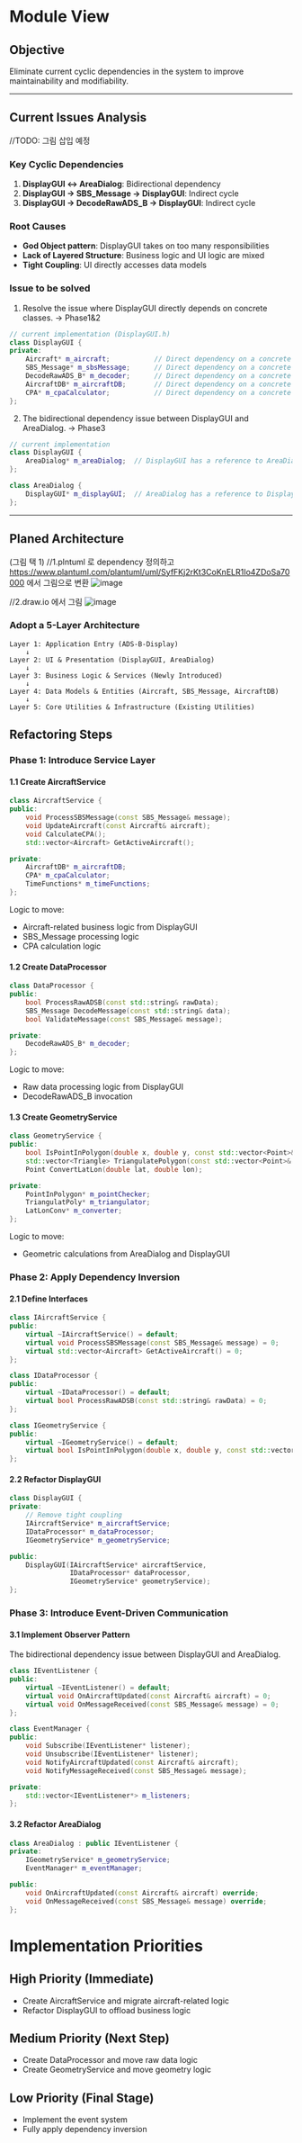 # Module View

## Objective
Eliminate current cyclic dependencies in the system to improve maintainability and modifiability.

---

## Current Issues Analysis
//TODO: 그림 삽입 예정
### Key Cyclic Dependencies
1. **DisplayGUI ↔ AreaDialog**: Bidirectional dependency  
2. **DisplayGUI → SBS_Message → DisplayGUI**: Indirect cycle  
3. **DisplayGUI → DecodeRawADS_B → DisplayGUI**: Indirect cycle  

### Root Causes
- **God Object pattern**: DisplayGUI takes on too many responsibilities  
- **Lack of Layered Structure**: Business logic and UI logic are mixed  
- **Tight Coupling**: UI directly accesses data models  

### Issue to be solved
1. Resolve the issue where DisplayGUI directly depends on concrete classes. -> Phase1&2
```cpp
// current implementation (DisplayGUI.h)
class DisplayGUI {
private:
    Aircraft* m_aircraft;           // Direct dependency on a concrete class.
    SBS_Message* m_sbsMessage;      // Direct dependency on a concrete class.  
    DecodeRawADS_B* m_decoder;      // Direct dependency on a concrete class.
    AircraftDB* m_aircraftDB;       // Direct dependency on a concrete class.
    CPA* m_cpaCalculator;           // Direct dependency on a concrete class.
};
```
2. The bidirectional dependency issue between DisplayGUI and AreaDialog. -> Phase3

```cpp
// current implementation
class DisplayGUI {
    AreaDialog* m_areaDialog;  // DisplayGUI has a reference to AreaDialog
};

class AreaDialog {
    DisplayGUI* m_displayGUI;  // AreaDialog has a reference to DisplayGUI.
};
```

---

## Planed Architecture
(그림 택 1)
//1.plntuml 로 dependency 정의하고 https://www.plantuml.com/plantuml/uml/SyfFKj2rKt3CoKnELR1Io4ZDoSa70000 에서 그림으로 변환
![image](https://github.com/user-attachments/assets/5cba1404-52f0-4e2e-b63f-0f8dfdd9881e)

//2.draw.io 에서 그림
![image](https://github.com/user-attachments/assets/5cd44b1a-115c-40f9-8909-7d3b9a4507ee)


### Adopt a 5-Layer Architecture

```
Layer 1: Application Entry (ADS-B-Display)
    ↓
Layer 2: UI & Presentation (DisplayGUI, AreaDialog)
    ↓
Layer 3: Business Logic & Services (Newly Introduced)
    ↓
Layer 4: Data Models & Entities (Aircraft, SBS_Message, AircraftDB)
    ↓
Layer 5: Core Utilities & Infrastructure (Existing Utilities)
```

## Refactoring Steps
### Phase 1: Introduce Service Layer
#### 1.1 Create AircraftService
```cpp
class AircraftService {
public:
    void ProcessSBSMessage(const SBS_Message& message);
    void UpdateAircraft(const Aircraft& aircraft);
    void CalculateCPA();
    std::vector<Aircraft> GetActiveAircraft();

private:
    AircraftDB* m_aircraftDB;
    CPA* m_cpaCalculator;
    TimeFunctions* m_timeFunctions;
};
```
Logic to move:

- Aircraft-related business logic from DisplayGUI
- SBS_Message processing logic
- CPA calculation logic

#### 1.2 Create DataProcessor
```cpp
class DataProcessor {
public:
    bool ProcessRawADSB(const std::string& rawData);
    SBS_Message DecodeMessage(const std::string& data);
    bool ValidateMessage(const SBS_Message& message);

private:
    DecodeRawADS_B* m_decoder;
};
```
Logic to move:
- Raw data processing logic from DisplayGUI
- DecodeRawADS_B invocation

#### 1.3 Create GeometryService
```cpp
class GeometryService {
public:
    bool IsPointInPolygon(double x, double y, const std::vector<Point>& polygon);
    std::vector<Triangle> TriangulatePolygon(const std::vector<Point>& polygon);
    Point ConvertLatLon(double lat, double lon);

private:
    PointInPolygon* m_pointChecker;
    TriangulatPoly* m_triangulator;
    LatLonConv* m_converter;
};
```
Logic to move:
- Geometric calculations from AreaDialog and DisplayGUI


### Phase 2: Apply Dependency Inversion
#### 2.1 Define Interfaces
```cpp
class IAircraftService {
public:
    virtual ~IAircraftService() = default;
    virtual void ProcessSBSMessage(const SBS_Message& message) = 0;
    virtual std::vector<Aircraft> GetActiveAircraft() = 0;
};

class IDataProcessor {
public:
    virtual ~IDataProcessor() = default;
    virtual bool ProcessRawADSB(const std::string& rawData) = 0;
};

class IGeometryService {
public:
    virtual ~IGeometryService() = default;
    virtual bool IsPointInPolygon(double x, double y, const std::vector<Point>& polygon) = 0;
};
```
#### 2.2 Refactor DisplayGUI
```cpp
class DisplayGUI {
private:
    // Remove tight coupling
    IAircraftService* m_aircraftService;
    IDataProcessor* m_dataProcessor;
    IGeometryService* m_geometryService;

public:
    DisplayGUI(IAircraftService* aircraftService,
               IDataProcessor* dataProcessor,
               IGeometryService* geometryService);
};
```
### Phase 3: Introduce Event-Driven Communication
#### 3.1 Implement Observer Pattern
The bidirectional dependency issue between DisplayGUI and AreaDialog.
```cpp
class IEventListener {
public:
    virtual ~IEventListener() = default;
    virtual void OnAircraftUpdated(const Aircraft& aircraft) = 0;
    virtual void OnMessageReceived(const SBS_Message& message) = 0;
};

class EventManager {
public:
    void Subscribe(IEventListener* listener);
    void Unsubscribe(IEventListener* listener);
    void NotifyAircraftUpdated(const Aircraft& aircraft);
    void NotifyMessageReceived(const SBS_Message& message);

private:
    std::vector<IEventListener*> m_listeners;
};
```
#### 3.2 Refactor AreaDialog
```cpp
class AreaDialog : public IEventListener {
private:
    IGeometryService* m_geometryService;
    EventManager* m_eventManager;

public:
    void OnAircraftUpdated(const Aircraft& aircraft) override;
    void OnMessageReceived(const SBS_Message& message) override;
};
```
# Implementation Priorities
## High Priority (Immediate)
- Create AircraftService and migrate aircraft-related logic
- Refactor DisplayGUI to offload business logic

## Medium Priority (Next Step)
- Create DataProcessor and move raw data logic
- Create GeometryService and move geometry logic

## Low Priority (Final Stage)
- Implement the event system
- Fully apply dependency inversion

  
